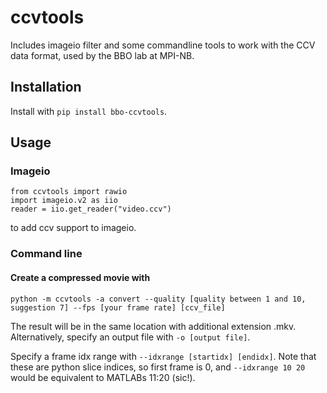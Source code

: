 # ccvtools
Includes imageio filter and some commandline tools to work with the CCV data format, used by the BBO lab at MPI-NB.

## Installation
Install with `pip install bbo-ccvtools`.

## Usage
### Imageio
```
from ccvtools import rawio
import imageio.v2 as iio
reader = iio.get_reader("video.ccv")
```
to add ccv support to imageio.

### Command line
#### Create a compressed movie with
```python -m ccvtools -a convert --quality [quality between 1 and 10, suggestion 7] --fps [your frame rate] [ccv_file]```

The result will be in the same location with additional extension .mkv.
Alternatively, specify an output file with `-o [output file]`.

Specify a frame idx range with `--idxrange [startidx] [endidx]`.
Note that these are python slice indices, so first frame is 0, and `--idxrange 10 20` would be equivalent to MATLABs 11:20 (sic!).
